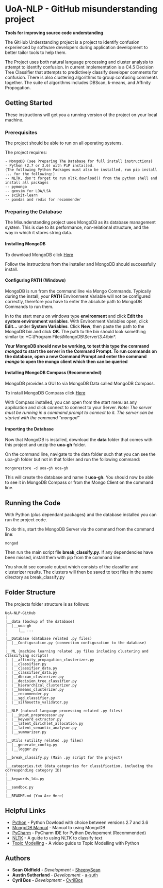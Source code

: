 # UoA-NLP - GitHub misunderstanding project

**Tools for improving source code understanding**

The GitHub Understanding project is a project to identify confusion experienced by software developers during application development to better tailor tools to help them.

The Project uses both natural language processing and cluster analysis to attempt to identify confusion. In current implementation is a C4.5 Decision Tree Classifier that attempts to predictively classify developer comments for confusion. There is also clustering algorithms to group confusing comments together. The suite of algorithms includes DBScan, k-means, and Affinity Propogation.

## Getting Started

These instructions will get you a running version of the project on your local machine.

### Prerequisites

The project should be able to run on all operating systems.

The project requires:
```
- MongoDB (see Preparing The Database for full install instructions)
- Python (2.7 or 3.6) with PiP installed.
(The following Python Packages must also be installed, run pip install ... for the following:)
-- NLTK, don't forget to run nltk.download() from the python shell and install all packages
-- pymongo
-- gensim for LDA/LSA
-- scikit-learn
-- pandas and redis for recommender
```

### Preparing the Database

The Misunderstanding project uses MongoDB as its database management system. This is due to its performance, non-relational structure, and the way in which it stores string data.

#### Installing MongoDB

To download MongoDB click [Here](https://www.mongodb.com/download-center?jmp=nav#community)

Follow the instructions from the installer and MongoDB should successfully install.

#### Configuring PATH (Windows)

MongoDB is run from the command line via Mongo Commands. Typically during the install, your **PATH** Environment Variable will not be configured correctly, therefore you have to enter the absolute path to MongoDB Commands to run them.

In to the start menu on windows type **environment** and click **Edit the system environment variables**. With Environment Variables open, click **Edit...** under **System Variables**. Click **New**, then paste the path to the MongoDB bin and click **OK**. The path to the bin should look something similar to:
*C:\Program Files\MongoDB\Server\3.4\bin\*.

**Your MongoDB should now be working, to test this type the command *mongod* to start the server in the Command Prompt. To run commands on the database, open a new Command Prompt and enter the command *mongo* to open the mongo client which then can be queried**

#### Installing MongoDB Compass (Recommended)
 
MongoDB provides a GUI to via MongoDB Data called MongoDB Compass.

To install MongoDB Compass click [Here](https://www.mongodb.com/download-center?jmp=nav#compass)

With Compass installed, you can open from the start menu as any appilcation and click connect to connect to your Server. 
*Note: The server must be running in a command prompt to connect to it. The server can be started with the command "mongod"*

#### Importing the Database

Now that MongoDB is installed, download the **data** folder that comes with this project and unzip the **uoa-gh** folder.

On the command line, navigate to the data folder such that you can see the uoa-gh folder but not in that folder and run the following command:

```shell
mongorestore -d uoa-gh uoa-gh
```

This will create the database and name it **uoa-gh**. You should now be able to see it in MongoDB Compass or from the Mongo Client on the command line.


## Running the Code

With Python (plus dependant packages) and the database installed you can run the project code. 

To do this, start the MongoDB Server via the command from the command line:
```shell
mongod
```

Then run the main script file **break_classify.py**. If any dependencies have been missed, install them with pip from the command line. 

You should see console output which consists of the classifier and clusterizer results. The clusters will then be saved to text files in the same directory as break_classify.py

## Folder Structure

The projects folder structure is as follows:

```
UoA-NLP-GitHub
|
|__data (backup of the database)
|  |__uoa-gh
|	  |__ ...
|  
|__Database (database related .py files)
|  |__Configuration.py (connection configuration to the database)
|
|__ML (machine learning related .py files including clustering and classifying scripts)
|  |__affinity_propagation_clusterizer.py
|  |__classifier.py
|  |__classifier_data.py
|  |__classifier_data.py
|  |__dbscan_clusterizer.py
|  |__decision_tree_classifier.py
|  |__hierarchical_clusterizer.py
|  |__kmeans_clusterizer.py
|  |__recommender.py
|  |__sgd_classifier.py
|  |__silhouette_validator.py
|
|__NLP (natural language processing related .py files)
|  |__input_preprocessor.py
|  |__keyword_extractor.py
|  |__latent_dirichlet_allocation.py
|  |__latent_semantic_analysor.py
|  |__summarizer.py
|
|__Utils (utility related .py files)
|  |__generate_config.py
|  |__logger.py
|
|__break_classify.py (Main .py script for the project)
|
|__categories.txt (data categories for classification, including the corresponding category ID)
|
|__keywords_lda.py
|
|__sandbox.py
|
|__README.md (You Are Here)
```

## Helpful Links

*  [Python](https://www.python.org/) - Python Dowload with choice between versions 2.7 and 3.6
* [MongoDB Manual](https://docs.mongodb.com/manual/) - Manual to using MongoDB
* [PyCharm](https://www.jetbrains.com/pycharm/download/) - PyCharm IDE for Python Devlopement (Recommended)
* [NLTK](http://www.nltk.org/book/ch06.html) - A guide to using NLTK to classify text
* [Topic Modelling](https://www.youtube.com/watch?v=BuMu-bdoVrU) - A video guide to Topic Modelling with Python

## Authors

* **Sean Oldfield** - *Development* - [SheepySean](https://github.com/SheepySean)
* **Austin Sutherland** - *Development* - [a-suth](https://github.com/a-suth)
* **Cyril Bos** - *Development* - [CyrilBos](https://github.com/CyrilBos)


